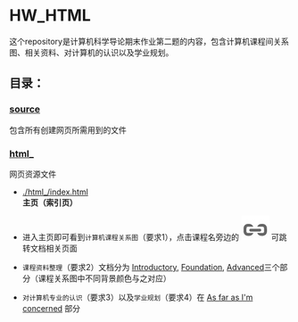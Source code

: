 # HW_HTML

这个repository是计算机科学导论期末作业第二题的内容，包含计算机课程间关系图、相关资料、对计算机的认识以及学业规划。

[^_^]: # 这个项目是我对《深入理解计算机系统》第三版配套实验的解答和我写的笔记，实验文件在目录[labs](./labs/)下，来源[Lab Assignments](http://csapp.cs.cmu.edu/3e/labs.html)。

## 目录：

### [source](./source)

包含所有创建网页所需用到的文件

### [html_](./html_)

网页资源文件

- [./html_/index.html](html_/index.html)       
**主页（索引页）**  

- 进入主页即可看到`计算机课程关系图`（要求1），点击课程名旁边的 ![linklogo](./linklogo.jpg) 可跳转文档相关页面

- `课程资料整理`（要求2）文档分为 [Introductory](./html_/basic/intr_index.html#introductory-subjects), [Foundation](./html_/core/core_index.html#foundation-subjects), [Advanced](./html_/advanced/adv_index.html#advanced-subjects)三个部分（课程关系图中不同背景颜色与之对应）

- `对计算机专业的认识`（要求3）以及`学业规划`（要求4）在 [As far as I'm concerned](./html_/view/view_index.html#as-far-as-i-m-concerned) 部分